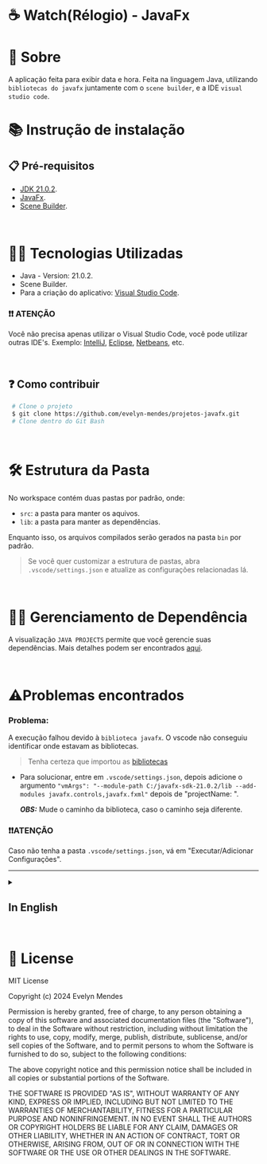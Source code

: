 # ☕ Watch(Rélogio) - JavaFx

# 📖 Sobre
A aplicação feita para exibir data e hora. Feita na linguagem Java, utilizando `bibliotecas do javafx` juntamente com o `scene builder`, e a IDE `visual studio code`.
<br>
# 📚 Instrução de instalação

## 📋 Pré-requisitos

- [JDK 21.0.2](https://www.oracle.com/java/technologies/javase/jdk21-archive-downloads.html).
- [JavaFx](https://gluonhq.com/products/javafx/).
- [Scene Builder](https://gluonhq.com/products/scene-builder/).
<br>

# 👩‍💻 Tecnologias Utilizadas

- Java - Version: 21.0.2.
- Scene Builder.
- Para a criação do aplicativo: [Visual Studio Code](https://code.visualstudio.com/).

### ❗❗ ATENÇÃO
Você não precisa apenas utilizar o Visual Studio Code, você pode utilizar outras IDE's. Exemplo: [IntelliJ](https://lp.jetbrains.com/intellij-idea-features-promo/?source=google&medium=cpc&campaign=AMER_en_BR_IDEA_Branded&term=intellij&content=693349187724&gad_source=1&gclid=Cj0KCQjw-ai0BhDPARIsAB6hmP673F8TA-JX7HkziM3Bx9X35teYxXtzL45KqeaU1BCZYotVjb4yVGYaAr8sEALw_wcB), [Eclipse](https://www.eclipse.org/downloads/), [Netbeans](https://netbeans.apache.org/front/main/download/nb22/), etc.

<br>

## ❓ Como contribuir

```bash 
 # Clone o projeto 
 $ git clone https://github.com/evelyn-mendes/projetos-javafx.git
 # Clone dentro do Git Bash 
```
<br>

# 🛠 Estrutura da Pasta

No workspace contém duas pastas por padrão, onde:

- `src`: a pasta para manter os aquivos.
- `lib`: a pasta para manter as dependências.

Enquanto isso, os arquivos compilados serão gerados na pasta `bin` por padrão.

> Se você quer customizar a estrutura de pastas, abra `.vscode/settings.json` e atualize as configurações relacionadas lá.

<br>

# 🐱‍👓 Gerenciamento de Dependência

A visualização `JAVA PROJECTS` permite que você gerencie suas dependências. Mais detalhes podem ser encontrados [aqui](https://github.com/microsoft/vscode-java-dependency#manage-dependencies).

<br>

# ⚠️Problemas encontrados

### Problema:
A execução falhou devido à `biblioteca javafx`. O vscode não conseguiu identificar onde estavam as bibliotecas.
> Tenha certeza que importou as [bibliotecas](https://github.com/microsoft/vscode-java-dependency#manage-dependencies)
- Para solucionar, entre em `.vscode/settings.json`, depois adicione o argumento `"vmArgs": "--module-path C:/javafx-sdk-21.0.2/lib --add-modules javafx.controls,javafx.fxml"` depois de "projectName: ".

  ***OBS:*** Mude o caminho da biblioteca, caso o caminho seja diferente.
### ❗❗ATENÇÃO

Caso não tenha a pasta `.vscode/settings.json`, vá em "Executar/Adicionar Configurações".
<hr>








<details>
<summary> <h2> In English </h2> </summary> 

# 📖 About
This application displays the date and time. Made in the Java language, using the `javafx library` together with the `scene builder`, and the IDE `visual studio code`.

# 📚Installation Instruction 

## 📋 Prerequisites

- [JDK 21.0.2](https://www.oracle.com/java/technologies/javase/jdk21-archive-downloads.html).
- [JavaFx](https://gluonhq.com/products/javafx/).
- [Scene Builder](https://gluonhq.com/products/scene-builder/).
- 
<br>

# 👨‍💻 Technologies Used
- Java - Version: 21.0.2.
- Scene Builder.
- For the criation of application: [Visual Studio Code](https://code.visualstudio.com/)

### ❗❗ ATTENTION
You don't just have to use Visual Studio Code, you can use others IDE's. Example: [IntelliJ](https://lp.jetbrains.com/intellij-idea-features-promo/?source=google&medium=cpc&campaign=AMER_en_BR_IDEA_Branded&term=intellij&content=693349187724&gad_source=1&gclid=Cj0KCQjw-ai0BhDPARIsAB6hmP673F8TA-JX7HkziM3Bx9X35teYxXtzL45KqeaU1BCZYotVjb4yVGYaAr8sEALw_wcB), [Eclipse](https://www.eclipse.org/downloads/), [Netbeans](https://netbeans.apache.org/front/main/download/nb22/), etc.

<br>

# ❓ How Contribute

```bash 
 # Clone the project 
 $ git clone https://github.com/evelyn-mendes/projetos-javafx.git
 # Clone inside the Git Bash 
```

<br>

# 🛠 Folder Structure

The workspace contains two folders by default, where:

- `src`: the folder to maintain sources.
- `lib`: the folder to maintain dependencies.

Meanwhile, the compiled output files will be generated in the `bin` folder by default.

> If you want to customize the folder structure, open `.vscode/settings.json` and update the related settings there.

<br>

# 🐱‍👓 Dependency Management

The `JAVA PROJECTS` view allows you to manage your dependencies. More details can be found [here](https://github.com/microsoft/vscode-java-dependency#manage-dependencies).

<br>

# ⚠️ Problems faced

### Problem:
Execution failed due to the `javafx library`. The vscode was unable to identify where the libraries were.
> Make sure to import the [libraries](https://github.com/microsoft/vscode-java-dependency#manage-dependencies)
- For resolution, enter in `.vscode/settings.json`, after addicione argument `"vmArgs": "--module-path C:/javafx-sdk-21.0.2/lib --add-modules javafx.controls,javafx.fxml"` after "projectName: ".

  ***OBS:*** Change the path of libraries, case the path is different.
### ❗❗ Attention

Case have not folder `.vscode/settings.json`, go to "Execution/Addition Configurations".
</details>

<br>

# 📝 License
MIT License

Copyright (c) 2024 Evelyn Mendes

Permission is hereby granted, free of charge, to any person obtaining a copy
of this software and associated documentation files (the "Software"), to deal
in the Software without restriction, including without limitation the rights
to use, copy, modify, merge, publish, distribute, sublicense, and/or sell
copies of the Software, and to permit persons to whom the Software is
furnished to do so, subject to the following conditions:

The above copyright notice and this permission notice shall be included in all
copies or substantial portions of the Software.

THE SOFTWARE IS PROVIDED "AS IS", WITHOUT WARRANTY OF ANY KIND, EXPRESS OR
IMPLIED, INCLUDING BUT NOT LIMITED TO THE WARRANTIES OF MERCHANTABILITY,
FITNESS FOR A PARTICULAR PURPOSE AND NONINFRINGEMENT. IN NO EVENT SHALL THE
AUTHORS OR COPYRIGHT HOLDERS BE LIABLE FOR ANY CLAIM, DAMAGES OR OTHER
LIABILITY, WHETHER IN AN ACTION OF CONTRACT, TORT OR OTHERWISE, ARISING FROM,
OUT OF OR IN CONNECTION WITH THE SOFTWARE OR THE USE OR OTHER DEALINGS IN THE
SOFTWARE.
